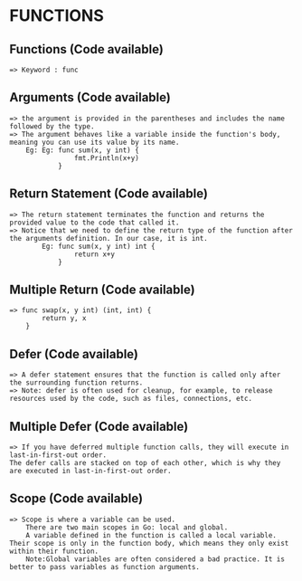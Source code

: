 # FUNCTIONS

## Functions (Code available)

    => Keyword : func

## Arguments (Code available)

    => the argument is provided in the parentheses and includes the name followed by the type.
    => The argument behaves like a variable inside the function's body, meaning you can use its value by its name.
        Eg: Eg: func sum(x, y int) {
                    fmt.Println(x+y)
                }

## Return Statement (Code available)

    => The return statement terminates the function and returns the provided value to the code that called it.
    => Notice that we need to define the return type of the function after the arguments definition. In our case, it is int.
            Eg: func sum(x, y int) int {
                    return x+y
                }
                
##  Multiple Return (Code available)
    => func swap(x, y int) (int, int) {
            return y, x
        }

## Defer (Code available)
    => A defer statement ensures that the function is called only after the surrounding function returns.
    => Note: defer is often used for cleanup, for example, to release resources used by the code, such as files, connections, etc.
    
## Multiple Defer (Code available)
    => If you have deferred multiple function calls, they will execute in last-in-first-out order. 
    The defer calls are stacked on top of each other, which is why they are executed in last-in-first-out order.
    
## Scope (Code available)
    => Scope is where a variable can be used.
        There are two main scopes in Go: local and global.
        A variable defined in the function is called a local variable. Their scope is only in the function body, which means they only exist within their function.
        Note:Global variables are often considered a bad practice. It is better to pass variables as function arguments.
